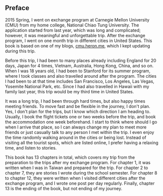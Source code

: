 ## Preface

2015 Spring, I went on exchange program at Carnegie Mellon University (CMU) from my home college, National Chiao Tung University. The application started from last year, which was long and complicated; however, it was meaningful and unforgettable trip. After the exchange program, I went on one month trip in different cities in United States. This book is based on one of my blogs, [cmu.heron.me](http://cmu.heron.me), which I kept updating during this trip.

Before this trip, I had been to many places already including England for 20 days, Japan for 4 times, Vietnam, Australia, Hong Kong, China, and so on. When I was 18 years old, I had been to Stanford for its summer program, where I took classes and also travelled around after the program. The cities I had been to at that time includes San Francisco, Los Angeles, Las Vegas, Yosemite National Park, etc. Since I had also travelled in Hawaii with my family last year, this trip would be my third time in United States.

It was a long trip, I had been through hard times, but also happy times meeting friends. To move fast and be flexible in the journey, I don't plan. Yes, I don't plan for the trips, but I know which direction I am heading to. Usually, I book the flight tickets one or two weeks before the trip, and book the accommodation one week beforehand. I start to think where should I go when I arrive that place, so I can always change my plan to meet more friends or just casually talk to any person I met within the trip. I even enjoy the time randomly walking around in the cities or being lost. Instead of visiting all the tourist spots, which are listed online, I prefer having a relaxing time, and listen to stories.

This book has 13 chapters in total, which covers my trip from the preparation to the trips after my exchange program. For chapter 1, it was written when I was in Taiwan and prepared for the trip. For chapter 2 to chapter 7, they are stories I wrote during the school semester. For chapter 8 to chapter 12, they were written when I visited different cities after the exchange program, and I wrote one post per day regularly. Finally, chapter 13 is the ending of the book, but not ending of my journey.
